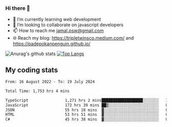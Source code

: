 ### Hi there 👋

<!--
**padepokanpenguin/padepokanpenguin** is a ✨ _special_ ✨ repository because its `README.md` (this file) appears on your GitHub profile.
-->

- 🌱 I’m currently learning  web development
- 👯 I’m looking to collaborate on javascript developers
- 📫 How to reach me jamal.psw@gmail.com
- 🌐 Reach my blog:
   https://tripletwinsco.medium.com/ and
   https://padepokanpenguin.github.io/

![Anurag's github stats](https://github-readme-stats.vercel.app/api?username=padepokanpenguin&count_private=true&disable_animations=false&show_icons=true&theme=default)
[![Top Langs](https://github-readme-stats.vercel.app/api/top-langs/?username=padepokanpenguin&theme=default&layout=compact)](https://github.com/padepokanpenguin)

## My coding stats

<!--START_SECTION:waka-->

```txt
From: 16 August 2022 - To: 19 July 2024

Total Time: 1,753 hrs 4 mins

TypeScript                1,271 hrs 2 mins██████████████████░░░░░░░   72.50 %
JavaScript                172 hrs 39 mins ██▒░░░░░░░░░░░░░░░░░░░░░░   09.85 %
JSON                      55 hrs 18 mins  ▓░░░░░░░░░░░░░░░░░░░░░░░░   03.16 %
HTML                      53 hrs 51 mins  ▓░░░░░░░░░░░░░░░░░░░░░░░░   03.07 %
C#                        45 hrs 38 mins  ▓░░░░░░░░░░░░░░░░░░░░░░░░   02.60 %
```

<!--END_SECTION:waka-->


